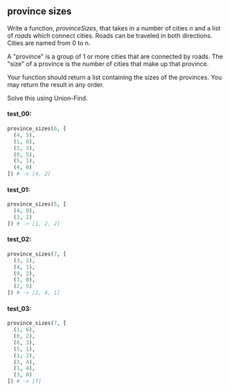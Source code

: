 ## province sizes

Write a function, _provinceSizes_, that takes in a number of cities _n_ and a list of  _roads_ which
connect cities. Roads can be traveled in both directions. Cities are named from 0 to n.

A "province" is a group of 1 or more cities that are connected by roads. The "size" of a province is
the number of cities that make up that province.

Your function should return a list containing the sizes of the provinces. You may return the
result in any order.

Solve this using Union-Find.

#### test_00:

```python
province_sizes(6, [
  (4, 5),
  (1, 0),
  (2, 3),
  (0, 5),
  (5, 1),
  (4, 0)
]) # -> [4, 2]
```

#### test_01:

```python
province_sizes(5, [
  (4, 0),
  (3, 2)
]) # -> [1, 2, 2]
```

#### test_02:

```python
province_sizes(7, [
  (3, 2),
  (4, 1),
  (0, 2),
  (3, 0),
  (2, 5)
]) # -> [2, 4, 1]
```

#### test_03:

```python
province_sizes(7, [
  (1, 6),
  (0, 2),
  (6, 3),
  (5, 1),
  (1, 2),
  (3, 4),
  (1, 4),
  (3, 0)
]) # -> [7]
```